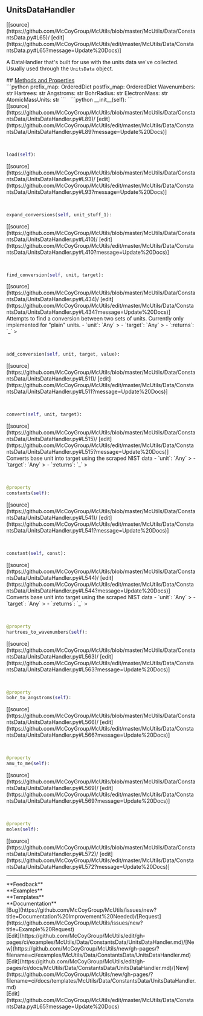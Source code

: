 ## <a id="McUtils.McUtils.Data.ConstantsData.UnitsDataHandler">UnitsDataHandler</a> 

<div class="docs-source-link" markdown="1">
[[source](https://github.com/McCoyGroup/McUtils/blob/master/McUtils/Data/ConstantsData.py#L65)/
[edit](https://github.com/McCoyGroup/McUtils/edit/master/McUtils/Data/ConstantsData.py#L65?message=Update%20Docs)]
</div>

A DataHandler that's built for use with the units data we've collected.
Usually used through the `UnitsData` object.







<div class="collapsible-section">
 <div class="collapsible-section collapsible-section-header" markdown="1">
## <a class="collapse-link" data-toggle="collapse" href="#methods" markdown="1"> Methods and Properties</a> <a class="float-right" data-toggle="collapse" href="#methods"><i class="fa fa-chevron-down"></i></a>
 </div>
 <div class="collapsible-section collapsible-section-body collapse show" id="methods" markdown="1">
 ```python
prefix_map: OrderedDict
postfix_map: OrderedDict
Wavenumbers: str
Hartrees: str
Angstroms: str
BohrRadius: str
ElectronMass: str
AtomicMassUnits: str
```
<a id="McUtils.McUtils.Data.ConstantsData.UnitsDataHandler.__init__" class="docs-object-method">&nbsp;</a> 
```python
__init__(self): 
```
<div class="docs-source-link" markdown="1">
[[source](https://github.com/McCoyGroup/McUtils/blob/master/McUtils/Data/ConstantsData/UnitsDataHandler.py#L89)/
[edit](https://github.com/McCoyGroup/McUtils/edit/master/McUtils/Data/ConstantsData/UnitsDataHandler.py#L89?message=Update%20Docs)]
</div>


<a id="McUtils.McUtils.Data.ConstantsData.UnitsDataHandler.load" class="docs-object-method">&nbsp;</a> 
```python
load(self): 
```
<div class="docs-source-link" markdown="1">
[[source](https://github.com/McCoyGroup/McUtils/blob/master/McUtils/Data/ConstantsData/UnitsDataHandler.py#L93)/
[edit](https://github.com/McCoyGroup/McUtils/edit/master/McUtils/Data/ConstantsData/UnitsDataHandler.py#L93?message=Update%20Docs)]
</div>


<a id="McUtils.McUtils.Data.ConstantsData.UnitsDataHandler.expand_conversions" class="docs-object-method">&nbsp;</a> 
```python
expand_conversions(self, unit_stuff_1): 
```
<div class="docs-source-link" markdown="1">
[[source](https://github.com/McCoyGroup/McUtils/blob/master/McUtils/Data/ConstantsData/UnitsDataHandler.py#L410)/
[edit](https://github.com/McCoyGroup/McUtils/edit/master/McUtils/Data/ConstantsData/UnitsDataHandler.py#L410?message=Update%20Docs)]
</div>


<a id="McUtils.McUtils.Data.ConstantsData.UnitsDataHandler.find_conversion" class="docs-object-method">&nbsp;</a> 
```python
find_conversion(self, unit, target): 
```
<div class="docs-source-link" markdown="1">
[[source](https://github.com/McCoyGroup/McUtils/blob/master/McUtils/Data/ConstantsData/UnitsDataHandler.py#L434)/
[edit](https://github.com/McCoyGroup/McUtils/edit/master/McUtils/Data/ConstantsData/UnitsDataHandler.py#L434?message=Update%20Docs)]
</div>
Attempts to find a conversion between two sets of units. Currently only implemented for "plain" units.
  - `unit`: `Any`
    > 
  - `target`: `Any`
    > 
  - `:returns`: `_`
    >


<a id="McUtils.McUtils.Data.ConstantsData.UnitsDataHandler.add_conversion" class="docs-object-method">&nbsp;</a> 
```python
add_conversion(self, unit, target, value): 
```
<div class="docs-source-link" markdown="1">
[[source](https://github.com/McCoyGroup/McUtils/blob/master/McUtils/Data/ConstantsData/UnitsDataHandler.py#L511)/
[edit](https://github.com/McCoyGroup/McUtils/edit/master/McUtils/Data/ConstantsData/UnitsDataHandler.py#L511?message=Update%20Docs)]
</div>


<a id="McUtils.McUtils.Data.ConstantsData.UnitsDataHandler.convert" class="docs-object-method">&nbsp;</a> 
```python
convert(self, unit, target): 
```
<div class="docs-source-link" markdown="1">
[[source](https://github.com/McCoyGroup/McUtils/blob/master/McUtils/Data/ConstantsData/UnitsDataHandler.py#L515)/
[edit](https://github.com/McCoyGroup/McUtils/edit/master/McUtils/Data/ConstantsData/UnitsDataHandler.py#L515?message=Update%20Docs)]
</div>
Converts base unit into target using the scraped NIST data
  - `unit`: `Any`
    > 
  - `target`: `Any`
    > 
  - `:returns`: `_`
    >


<a id="McUtils.McUtils.Data.ConstantsData.UnitsDataHandler.constants" class="docs-object-method">&nbsp;</a> 
```python
@property
constants(self): 
```
<div class="docs-source-link" markdown="1">
[[source](https://github.com/McCoyGroup/McUtils/blob/master/McUtils/Data/ConstantsData/UnitsDataHandler.py#L541)/
[edit](https://github.com/McCoyGroup/McUtils/edit/master/McUtils/Data/ConstantsData/UnitsDataHandler.py#L541?message=Update%20Docs)]
</div>


<a id="McUtils.McUtils.Data.ConstantsData.UnitsDataHandler.constant" class="docs-object-method">&nbsp;</a> 
```python
constant(self, const): 
```
<div class="docs-source-link" markdown="1">
[[source](https://github.com/McCoyGroup/McUtils/blob/master/McUtils/Data/ConstantsData/UnitsDataHandler.py#L544)/
[edit](https://github.com/McCoyGroup/McUtils/edit/master/McUtils/Data/ConstantsData/UnitsDataHandler.py#L544?message=Update%20Docs)]
</div>
Converts base unit into target using the scraped NIST data
  - `unit`: `Any`
    > 
  - `target`: `Any`
    > 
  - `:returns`: `_`
    >


<a id="McUtils.McUtils.Data.ConstantsData.UnitsDataHandler.hartrees_to_wavenumbers" class="docs-object-method">&nbsp;</a> 
```python
@property
hartrees_to_wavenumbers(self): 
```
<div class="docs-source-link" markdown="1">
[[source](https://github.com/McCoyGroup/McUtils/blob/master/McUtils/Data/ConstantsData/UnitsDataHandler.py#L563)/
[edit](https://github.com/McCoyGroup/McUtils/edit/master/McUtils/Data/ConstantsData/UnitsDataHandler.py#L563?message=Update%20Docs)]
</div>


<a id="McUtils.McUtils.Data.ConstantsData.UnitsDataHandler.bohr_to_angstroms" class="docs-object-method">&nbsp;</a> 
```python
@property
bohr_to_angstroms(self): 
```
<div class="docs-source-link" markdown="1">
[[source](https://github.com/McCoyGroup/McUtils/blob/master/McUtils/Data/ConstantsData/UnitsDataHandler.py#L566)/
[edit](https://github.com/McCoyGroup/McUtils/edit/master/McUtils/Data/ConstantsData/UnitsDataHandler.py#L566?message=Update%20Docs)]
</div>


<a id="McUtils.McUtils.Data.ConstantsData.UnitsDataHandler.amu_to_me" class="docs-object-method">&nbsp;</a> 
```python
@property
amu_to_me(self): 
```
<div class="docs-source-link" markdown="1">
[[source](https://github.com/McCoyGroup/McUtils/blob/master/McUtils/Data/ConstantsData/UnitsDataHandler.py#L569)/
[edit](https://github.com/McCoyGroup/McUtils/edit/master/McUtils/Data/ConstantsData/UnitsDataHandler.py#L569?message=Update%20Docs)]
</div>


<a id="McUtils.McUtils.Data.ConstantsData.UnitsDataHandler.moles" class="docs-object-method">&nbsp;</a> 
```python
@property
moles(self): 
```
<div class="docs-source-link" markdown="1">
[[source](https://github.com/McCoyGroup/McUtils/blob/master/McUtils/Data/ConstantsData/UnitsDataHandler.py#L572)/
[edit](https://github.com/McCoyGroup/McUtils/edit/master/McUtils/Data/ConstantsData/UnitsDataHandler.py#L572?message=Update%20Docs)]
</div>
 </div>
</div>












---


<div markdown="1" class="text-secondary">
<div class="container">
  <div class="row">
   <div class="col" markdown="1">
**Feedback**   
</div>
   <div class="col" markdown="1">
**Examples**   
</div>
   <div class="col" markdown="1">
**Templates**   
</div>
   <div class="col" markdown="1">
**Documentation**   
</div>
   <div class="col" markdown="1">
   
</div>
   <div class="col" markdown="1">
   
</div>
   <div class="col" markdown="1">
   
</div>
</div>
  <div class="row">
   <div class="col" markdown="1">
[Bug](https://github.com/McCoyGroup/McUtils/issues/new?title=Documentation%20Improvement%20Needed)/[Request](https://github.com/McCoyGroup/McUtils/issues/new?title=Example%20Request)   
</div>
   <div class="col" markdown="1">
[Edit](https://github.com/McCoyGroup/McUtils/edit/gh-pages/ci/examples/McUtils/Data/ConstantsData/UnitsDataHandler.md)/[New](https://github.com/McCoyGroup/McUtils/new/gh-pages/?filename=ci/examples/McUtils/Data/ConstantsData/UnitsDataHandler.md)   
</div>
   <div class="col" markdown="1">
[Edit](https://github.com/McCoyGroup/McUtils/edit/gh-pages/ci/docs/McUtils/Data/ConstantsData/UnitsDataHandler.md)/[New](https://github.com/McCoyGroup/McUtils/new/gh-pages/?filename=ci/docs/templates/McUtils/Data/ConstantsData/UnitsDataHandler.md)   
</div>
   <div class="col" markdown="1">
[Edit](https://github.com/McCoyGroup/McUtils/edit/master/McUtils/Data/ConstantsData.py#L65?message=Update%20Docs)   
</div>
   <div class="col" markdown="1">
   
</div>
   <div class="col" markdown="1">
   
</div>
   <div class="col" markdown="1">
   
</div>
</div>
</div>
</div>